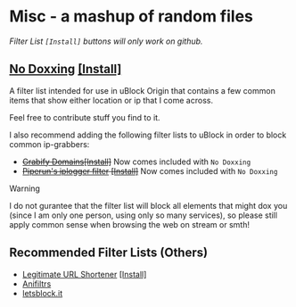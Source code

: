 # Misc - a mashup of random files

_Filter List `[Install]` buttons will only work on github._

## [No Doxxing](https://github.com/Adolar0042/misc/blob/main/no-doxxing.txt) [[Install]](https://subscribe.adblockplus.org/?location=https://raw.githubusercontent.com/Adolar0042/misc/main/no-doxxing.txt&title=No%20Doxxing)

A filter list intended for use in uBlock Origin that contains a few common items that show either location or ip that I come across.

Feel free to contribute stuff you find to it.

I also recommend adding the following filter lists to uBlock in order to block common ip-grabbers:

- ~~[Grabify Domains](https://gist.githubusercontent.com/M-rcus/9af3207273bf5d30b28c2e3892f1a412/raw/fa69c2cec0a58c0b5d10f7addf5ec90c962b5eff/Grabify_Domains.txt)[[Install]](https://subscribe.adblockplus.org/?location=https://gist.githubusercontent.com/M-rcus/9af3207273bf5d30b28c2e3892f1a412/raw/fa69c2cec0a58c0b5d10f7addf5ec90c962b5eff/Grabify_Domains.txt&title=Grabify%20Domains)~~ Now comes included with `No Doxxing`
- ~~[Piperun's iplogger filter](https://raw.githubusercontent.com/piperun/iploggerfilter/master/filterlist) [[Install]](https://subscribe.adblockplus.org/?location=https://raw.githubusercontent.com/piperun/iploggerfilter/master/filterlist&title=Piperun%27s%20iplogger%20filter)~~ Now comes included with `No Doxxing`

> [!warning]
>
> I do not gurantee that the filter list will block all elements that might dox you (since I am only one person, using only so many services), so please still apply common sense when browsing the web on stream or smth!

## Recommended Filter Lists (Others)

- [Legitimate URL Shortener](https://raw.githubusercontent.com/DandelionSprout/adfilt/master/LegitimateURLShortener.txt) [[Install]](https://subscribe.adblockplus.org/?location=https://raw.githubusercontent.com/DandelionSprout/adfilt/master/LegitimateURLShortener.txt&title=Legitimate%20URL%20Shortener)
- [Anifiltrs](https://github.com/Karmesinrot/Anifiltrs)
- [letsblock.it](https://letsblock.it)
